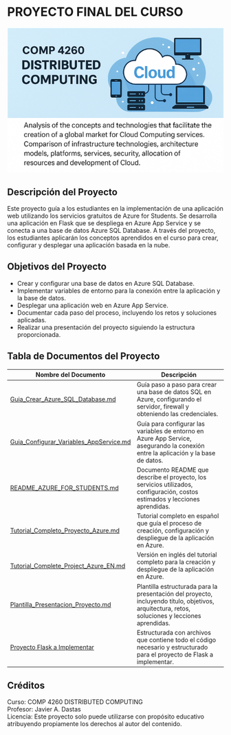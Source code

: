 # PROYECTO FINAL DEL CURSO

![Proyecto Azure for Students](./images/project_banner.png)

## Descripción del Proyecto

Este proyecto guía a los estudiantes en la implementación de una aplicación web utilizando los servicios gratuitos de Azure for Students. Se desarrolla una aplicación en Flask que se despliega en Azure App Service y se conecta a una base de datos Azure SQL Database. A través del proyecto, los estudiantes aplicarán los conceptos aprendidos en el curso para crear, configurar y desplegar una aplicación basada en la nube.

## Objetivos del Proyecto

- Crear y configurar una base de datos en Azure SQL Database.
- Implementar variables de entorno para la conexión entre la aplicación y la base de datos.
- Desplegar una aplicación web en Azure App Service.
- Documentar cada paso del proceso, incluyendo los retos y soluciones aplicadas.
- Realizar una presentación del proyecto siguiendo la estructura proporcionada.

## Tabla de Documentos del Proyecto

| Nombre del Documento                                                                 | Descripción                                                                                                                                     |
| ------------------------------------------------------------------------------------ | ----------------------------------------------------------------------------------------------------------------------------------------------- |
| [Guia_Crear_Azure_SQL_Database.md](./Guia_Crear_Azure_SQL_Database.md)               | Guía paso a paso para crear una base de datos SQL en Azure, configurando el servidor, firewall y obteniendo las credenciales.                   |
| [Guia_Configurar_Variables_AppService.md](./Guia_Configurar_Variables_AppService.md) | Guía para configurar las variables de entorno en Azure App Service, asegurando la conexión entre la aplicación y la base de datos.              |
| [README_AZURE_FOR_STUDENTS.md](./README_AZURE_FOR_STUDENTS.md)                       | Documento README que describe el proyecto, los servicios utilizados, configuración, costos estimados y lecciones aprendidas.                    |
| [Tutorial_Completo_Proyecto_Azure.md](./Tutorial_Completo_Proyecto_Azure.md)         | Tutorial completo en español que guía el proceso de creación, configuración y despliegue de la aplicación en Azure.                             |
| [Tutorial_Complete_Project_Azure_EN.md](./Tutorial_Complete_Project_Azure_EN.md)     | Versión en inglés del tutorial completo para la creación y despliegue de la aplicación en Azure.                                                |
| [Plantilla_Presentacion_Proyecto.md](./Plantilla_Presentacion_Proyecto.md)           | Plantilla estructurada para la presentación del proyecto, incluyendo título, objetivos, arquitectura, retos, soluciones y lecciones aprendidas. |
| [Proyecto Flask a Implementar](./azure_students_project.zip)                         | Estructurada con archivos que contiene todo el código necesario y estructurado para el proyecto de Flask a implementar.                         |

## Créditos

Curso: COMP 4260 DISTRIBUTED COMPUTING  
Profesor: Javier A. Dastas  
Licencia: Este proyecto solo puede utilizarse con propósito educativo atribuyendo propiamente los derechos al autor del contenido.
